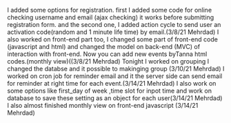 I added some options for registration. first I added some code for online checking username and email (ajax checking) it works before submitting registration form. and the second one, I added action cycle to send user an activation code(random and 1 minute life time) by email.(3/8/21 Mehrdad)
I also worked on front-end part too, I changed some part of front-end code (javascript and html) and changed the model on back-end (MVC) of interaction with front-end.
Now you can add new events byTanna html codes.(monthly view)((3/8/21 Mehrdad)
Tonight I worked on grouping I changed the databse and it possible to makinging group (3/10/21 Mehrdad) 
I worked on cron job for reminder email and it the server side can send email for reminder at right time for each event.(3/14/21 Mehrdad)
I also work on some options like first_day of week ,time slot for inpot time and work on database to save these setting as an object for each user(3/14/21 Mehrdad)
I also almost finished monthly view on front-end javascript (3/14/21 Mehrdad)
